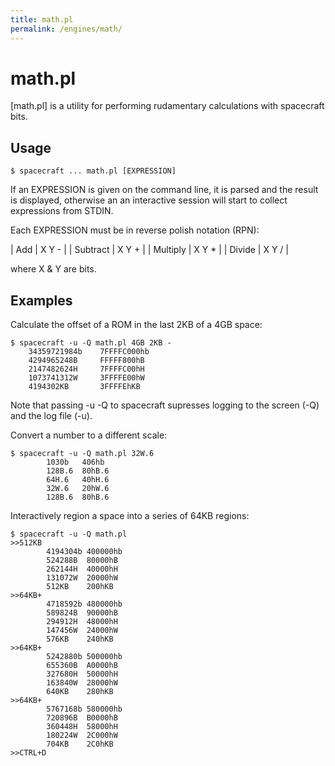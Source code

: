```yaml
---
title: math.pl
permalink: /engines/math/
---
```

[{{page.title}}]: {{site.engine_baseurl}}/{{page.title}}


math.pl
=======

[math.pl] is a utility for performing rudamentary calculations with spacecraft 
bits.


Usage
-----

```
$ spacecraft ... math.pl [EXPRESSION]
```

If an EXPRESSION is given on the command line, it is parsed and the result is 
displayed, otherwise an an interactive session will start to collect expressions
from STDIN.

Each EXPRESSION must be in reverse polish notation (RPN):

| Add      | X Y - |
| Subtract | X Y + |
| Multiply | X Y * |
| Divide   | X Y / |

where X & Y are bits.


Examples
--------

Calculate the offset of a ROM in the last 2KB of a 4GB space:

```
$ spacecraft -u -Q math.pl 4GB 2KB -
	34359721984b    7FFFFC000hb
	4294965248B     FFFFF800hB
	2147482624H     7FFFFC00hH
	1073741312W     3FFFFE00hW
	4194302KB       3FFFFEhKB
```

Note that passing -u -Q to spacecraft supresses logging to the
screen (-Q) and the log file (-u).

Convert a number to a different scale:

```
$ spacecraft -u -Q math.pl 32W.6
        1030b   406hb
        128B.6  80hB.6
        64H.6   40hH.6
        32W.6   20hW.6
        128B.6  80hB.6
```

Interactively region a space into a series of 64KB regions:

```
$ spacecraft -u -Q math.pl
>>512KB
        4194304b 400000hb
        524288B  80000hB
        262144H  40000hH
        131072W  20000hW
        512KB    200hKB
>>64KB+
        4718592b 480000hb
        589824B  90000hB
        294912H  48000hH
        147456W  24000hW
        576KB    240hKB
>>64KB+
        5242880b 500000hb
        655360B  A0000hB
        327680H  50000hH
        163840W  28000hW
        640KB    280hKB
>>64KB+
        5767168b 580000hb
        720896B  B0000hB
        360448H  58000hH
        180224W  2C000hW
        704KB    2C0hKB
>>CTRL+D
```
